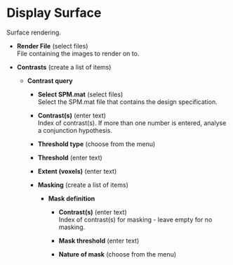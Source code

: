# Display Surface  
Surface rendering.  

* **Render File** (select files)  
File containing the images to render on to.  

* **Contrasts** (create a list of items)  
  

    * **Contrast query**   
      

        * **Select SPM.mat** (select files)  
        Select the SPM.mat file that contains the design specification.  

        * **Contrast(s)** (enter text)  
        Index of contrast(s). If more than one number is entered, analyse a conjunction hypothesis.  

        * **Threshold type** (choose from the menu)  
          

        * **Threshold** (enter text)  
          

        * **Extent (voxels)** (enter text)  
          

        * **Masking** (create a list of items)  
          

            * **Mask definition**   
              

                * **Contrast(s)** (enter text)  
                Index of contrast(s) for masking - leave empty for no masking.  

                * **Mask threshold** (enter text)  
                  

                * **Nature of mask** (choose from the menu)  
                  
